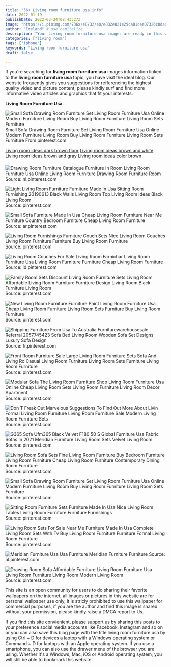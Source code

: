 ```yaml
---
title: "36+ Living room furniture usa info"
date: 2022-01-19
publishDate: 2022-03-24T08:43:27Z
image: "https://i.pinimg.com/736x/e8/32/e0/e832e021e29ca81c4e07326c0dadfc6b.jpg"
author: "Ireland" # use capitalize
description: "Your Living room furniture usa images are ready in this website. Living room furniture usa are a topic that is being searched for and liked by netizens today. You can Get the Living room furniture usa files here. Get all royalty-free images."
categories: ["living room"]
tags: ["iphone"]
keywords: "Living room furniture usa"
draft: false

---
```


If you're searching for **living room furniture usa** images information linked to the **living room furniture usa** topic, you have visit the ideal  blog.  Our website frequently  gives you  suggestions  for refferencing  the highest  quality video and picture  content, please kindly surf and find more informative video articles and graphics  that fit your interests.

**Living Room Furniture Usa**. 

![Small Sofa Drawing Room Furniture Set Living Room Furniture Usa Online Modern Furniture Living Room Buy Living Room Furniture Living Room Sets Furniture](https://i.pinimg.com/736x/8a/85/3b/8a853ba7442e0dbc41445932178e40dc.jpg "Small Sofa Drawing Room Furniture Set Living Room Furniture Usa Online Modern Furniture Living Room Buy Living Room Furniture Living Room Sets Furniture")
Small Sofa Drawing Room Furniture Set Living Room Furniture Usa Online Modern Furniture Living Room Buy Living Room Furniture Living Room Sets Furniture From pinterest.com

[Living room ideas dark brown floor](/living-room-ideas-dark-brown-floor/)
[Living room ideas brown and white](/living-room-ideas-brown-and-white/)
[Living room ideas brown and gray](/living-room-ideas-brown-and-gray/)
[Living room ideas color brown](/living-room-ideas-color-brown/)



### 

 


![Drawing Room Furniture Catalogue Furniture In Room Living Room Furniture Usa Online Living Room Furniture Drawing Room Furniture Room](https://i.pinimg.com/originals/d9/c8/a4/d9c8a4cb04df6cd1582fe9b48dd9e99a.jpg "Drawing Room Furniture Catalogue Furniture In Room Living Room Furniture Usa Online Living Room Furniture Drawing Room Furniture Room")
Source: nl.pinterest.com

 

![Light Living Room Furniture Furniture Made In Usa Sitting Room Furnishing 20190613 Black Walls Living Room Top Living Room Ideas Black Living Room](https://i.pinimg.com/originals/69/2f/cd/692fcd43d48f6a40421e2971d70f4823.jpg "Light Living Room Furniture Furniture Made In Usa Sitting Room Furnishing 20190613 Black Walls Living Room Top Living Room Ideas Black Living Room")
Source: pinterest.com

 

![Small Sofa Furniture Made In Usa Cheap Living Room Furniture Near Me Furniture Country Bedroom Furniture Cheap Living Room Furniture](https://i.pinimg.com/736x/5b/2c/b3/5b2cb362b3babd576bae638ec50cea21.jpg "Small Sofa Furniture Made In Usa Cheap Living Room Furniture Near Me Furniture Country Bedroom Furniture Cheap Living Room Furniture")
Source: ar.pinterest.com

 

![Living Room Furnishings Furniture Couch Sets Nice Living Room Couches Living Room Furniture Furniture Buy Living Room Furniture](https://i.pinimg.com/736x/98/8b/ae/988baeb5ecf75b9abb96ba929a18f147.jpg "Living Room Furnishings Furniture Couch Sets Nice Living Room Couches Living Room Furniture Furniture Buy Living Room Furniture")
Source: pinterest.com

 

![Living Room Couches For Sale Living Room Farnichar Living Room Furniture Usa Living Room Furniture Furniture Cheap Living Room Furniture](https://i.pinimg.com/originals/a5/b9/e6/a5b9e6613c7c2fae9842e45725640a9f.jpg "Living Room Couches For Sale Living Room Farnichar Living Room Furniture Usa Living Room Furniture Furniture Cheap Living Room Furniture")
Source: id.pinterest.com

 

![Family Room Sets Discount Living Room Furniture Sets Living Room Affordable Living Room Furniture Furniture Design Living Room Black Furniture Living Room](https://i.pinimg.com/736x/14/cb/58/14cb58acf30426231dea3aa74c4080ad.jpg "Family Room Sets Discount Living Room Furniture Sets Living Room Affordable Living Room Furniture Furniture Design Living Room Black Furniture Living Room")
Source: pinterest.com

 

![New Living Room Furniture Furniture Paint Living Room Furniture Usa Cheap Living Room Furniture Living Room Sets Furniture Buy Living Room Furniture](https://i.pinimg.com/736x/8e/09/4b/8e094bfe93e557edb3412f722760e0d9.jpg "New Living Room Furniture Furniture Paint Living Room Furniture Usa Cheap Living Room Furniture Living Room Sets Furniture Buy Living Room Furniture")
Source: pinterest.com

 

![Shipping Furniture From Usa To Australia Furniturewarehousesale Referral 2057745423 Sofa Bed Living Room Wooden Sofa Set Designs Luxury Sofa Design](https://i.pinimg.com/originals/f5/71/27/f57127c957d06e4fc72ab666ab5444e5.jpg "Shipping Furniture From Usa To Australia Furniturewarehousesale Referral 2057745423 Sofa Bed Living Room Wooden Sofa Set Designs Luxury Sofa Design")
Source: fr.pinterest.com

 

![Front Room Furniture Sale Large Living Room Furniture Sets Sofa And Living Ro Casual Living Room Furniture Living Room Sets Furniture Living Room Furniture](https://i.pinimg.com/736x/4d/64/9c/4d649c2f50a9f329fd92fc1ee0ab67eb.jpg "Front Room Furniture Sale Large Living Room Furniture Sets Sofa And Living Ro Casual Living Room Furniture Living Room Sets Furniture Living Room Furniture")
Source: pinterest.com

 

![Modular Sofa The Living Room Furniture Shop Living Room Furniture Usa Online Cheap Living Room Sets Living Room Furniture Living Room Decor Apartment](https://i.pinimg.com/originals/3f/9a/f8/3f9af851676334e23903e6d72f3d2a10.jpg "Modular Sofa The Living Room Furniture Shop Living Room Furniture Usa Online Cheap Living Room Sets Living Room Furniture Living Room Decor Apartment")
Source: pinterest.com

 

![Don T Freak Out Marvelous Suggestions To Find Out More About Livin Formal Living Room Furniture Living Room Furniture Sale Modern Living Room Furniture Sets](https://i.pinimg.com/736x/a0/a6/8a/a0a68afb77367cbcef0bafb437d5cb54.jpg "Don T Freak Out Marvelous Suggestions To Find Out More About Livin Formal Living Room Furniture Living Room Furniture Sale Modern Living Room Furniture Sets")
Source: pinterest.com

 

![G365 Sofa Ufm365 Black Velvet F180 50 S Global Furniture Usa Fabric Sofas In 2021 Meridian Furniture Living Room Sets Velvet Living Room](https://i.pinimg.com/564x/a8/8d/0c/a88d0cb50a0161712d66bb7d91442f1e.jpg "G365 Sofa Ufm365 Black Velvet F180 50 S Global Furniture Usa Fabric Sofas In 2021 Meridian Furniture Living Room Sets Velvet Living Room")
Source: pinterest.com

 

![Living Room Sofa Sets Fine Living Room Furniture Buy Bedroom Furniture Living Room Furniture Cheap Living Room Furniture Contemporary Dining Room Furniture](https://i.pinimg.com/736x/a3/2f/11/a32f11d94f1e4e3201d7c5eca34bf9ac.jpg "Living Room Sofa Sets Fine Living Room Furniture Buy Bedroom Furniture Living Room Furniture Cheap Living Room Furniture Contemporary Dining Room Furniture")
Source: pinterest.com

 

![Small Sofa Drawing Room Furniture Set Living Room Furniture Usa Online Modern Furniture Living Room Buy Living Room Furniture Living Room Sets Furniture](https://i.pinimg.com/736x/8a/85/3b/8a853ba7442e0dbc41445932178e40dc.jpg "Small Sofa Drawing Room Furniture Set Living Room Furniture Usa Online Modern Furniture Living Room Buy Living Room Furniture Living Room Sets Furniture")
Source: pinterest.com

 

![Sitting Room Furniture Sets Furniture Made In Usa Nice Living Room Tables Living Room Furniture Furniture Furnishings](https://i.pinimg.com/736x/b4/ca/c2/b4cac2ac0099cc808bc8f124d1b11f83.jpg "Sitting Room Furniture Sets Furniture Made In Usa Nice Living Room Tables Living Room Furniture Furniture Furnishings")
Source: pinterest.com

 

![Living Room Sets For Sale Near Me Furniture Made In Usa Complete Living Room Sets With Tv Buy Living Room Furniture Furniture Formal Living Room Furniture](https://i.pinimg.com/736x/87/82/05/878205a59e9612a7229e13c477ae6061.jpg "Living Room Sets For Sale Near Me Furniture Made In Usa Complete Living Room Sets With Tv Buy Living Room Furniture Furniture Formal Living Room Furniture")
Source: pinterest.com

 

![Meridian Furniture Usa Usa Furniture Meridian Furniture Furniture](https://i.pinimg.com/originals/89/07/1d/89071dcdab086835ed2b016e456645a2.jpg "Meridian Furniture Usa Usa Furniture Meridian Furniture Furniture")
Source: nl.pinterest.com

 

![Drawing Room Sofa Affordable Furniture Living Room Furniture Usa Living Room Furniture Living Room Modern Living Room](https://i.pinimg.com/736x/e8/32/e0/e832e021e29ca81c4e07326c0dadfc6b.jpg "Drawing Room Sofa Affordable Furniture Living Room Furniture Usa Living Room Furniture Living Room Modern Living Room")
Source: pinterest.com

 

This site is an open community for users to do sharing their favorite wallpapers on the internet, all images or pictures in this website are for personal wallpaper use only, it is stricly prohibited to use this wallpaper for commercial purposes, if you are the author and find this image is shared without your permission, please kindly raise a DMCA report to Us.

If you find this site convienient, please support us by sharing this posts to your preference social media accounts like Facebook, Instagram and so on or you can also save this blog page with the title living room furniture usa by using Ctrl + D for devices a laptop with a Windows operating system or Command + D for laptops with an Apple operating system. If you use a smartphone, you can also use the drawer menu of the browser you are using. Whether it's a Windows, Mac, iOS or Android operating system, you will still be able to bookmark this website.
